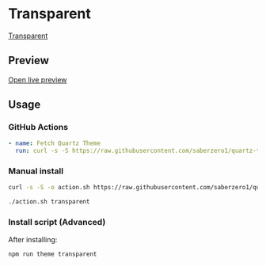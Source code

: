 # Transparent

[Transparent](https://github.com/Oczko24)

## Preview

[Open live preview](https://quartz-themes.github.io/transparent/)

## Usage

### GitHub Actions

```yaml
- name: Fetch Quartz Theme
  run: curl -s -S https://raw.githubusercontent.com/saberzero1/quartz-themes/master/action.sh | bash -s -- transparent
```

### Manual install

```bash
curl -s -S -o action.sh https://raw.githubusercontent.com/saberzero1/quartz-themes/master/action.sh

./action.sh transparent
```

### Install script (Advanced)

After installing:

```bash
npm run theme transparent
```
